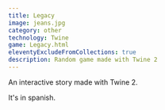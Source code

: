 ```yaml
---
title: Legacy
image: jeans.jpg
category: other
technology: Twine
game: Legacy.html
eleventyExcludeFromCollections: true
description: Random game made with Twine 2
---
```

An interactive story made with Twine 2.

It's in spanish.
